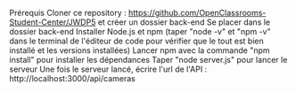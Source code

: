 Prérequis
Cloner ce repository : https://github.com/OpenClassrooms-Student-Center/JWDP5 et créer un dossier back-end
Se placer dans le dossier back-end
Installer Node.js et npm (taper "node -v" et "npm -v" dans le terminal de l'éditeur de code pour vérifier que le tout est bien installé et les versions installées)
Lancer npm avec la commande "npm install" pour installer les dépendances
Taper "node server.js" pour lancer le serveur
Une fois le serveur lancé, écrire l'url de l'API : http://localhost:3000/api/cameras